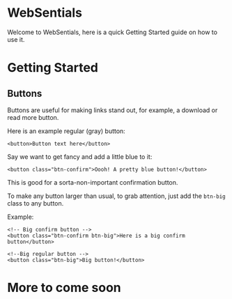 WebSentials
===

Welcome to WebSentials, here is a quick Getting Started guide on how to use it.

Getting Started
=

Buttons
-

Buttons are useful for making links stand out, for example, a download or read more button.

Here is an example regular (gray) button:

    <button>Button text here</button>
    
Say we want to get fancy and add a little blue to it:

    <button class="btn-confirm">Oooh! A pretty blue button!</button>
    
This is good for a sorta-non-important confirmation button.

To make any button larger than usual, to grab attention, just add the `btn-big` class to any button.

Example:

    <!-- Big confirm button -->
    <button class="btn-confirm btn-big">Here is a big confirm button</button>
    
    <!--Big regular button -->
    <button class="btn-big">Big button!</button>

More to come soon
=
